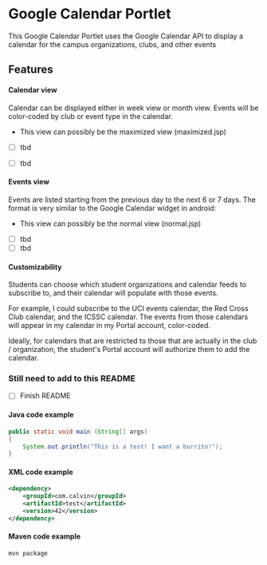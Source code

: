 # Google Calendar Portlet

This Google Calendar Portlet uses the Google Calendar API to display a calendar for the campus organizations, clubs, and other events

## Features

#### Calendar view

Calendar can be displayed either in week view or month view. Events will be color-coded by club or event type in the calendar. 

- This view can possibly be the maximized view (maximized.jsp)
- [ ] tbd
- [ ] tbd


#### Events view

Events are listed starting from the previous day to the next 6 or 7 days. The format is very similar to the Google Calendar widget in android:

- This view can possibly be the normal view (normal.jsp)
- [ ] tbd
- [ ] tbd

#### Customizability

Students can choose which student organizations and calendar feeds to subscribe to, and their calendar will populate with those events.

For example, I could subscribe to the UCI events calendar, the Red Cross Club calendar, and the ICSSC calendar. The events from those calendars will appear in my calendar in my Portal account, color-coded.

Ideally, for calendars that are restricted to those that are actually in the club / organization, the student's Portal account will authorize them to add the calendar. 


### Still need to add to this README

- [ ] Finish README

#### Java code example

```java
public static void main (String[] args)
{
	System.out.println("This is a test! I want a burrito!");
}
```

#### XML code example

```xml
<dependency>
    <groupId>com.calvin</groupId>
    <artifactId>test</artifactId>
    <version>42</version>
</dependency>
```

#### Maven code example

```
mvn package
```
